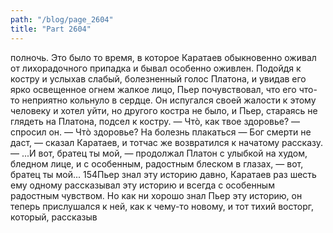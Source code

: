 ```yaml
---
path: "/blog/page_2604"
title: "Part 2604"
---
```


полночь. Это было то время, в которое Каратаев обыкновенно оживал от лихорадочного припадка и бывал особенно оживлен. Подойдя к костру и услыхав слабый, болезненный голос Платона, и увидав его ярко освещенное огнем жалкое лицо, Пьер почувствовал, что его что-то неприятно кольнуло в сердце. Он испугался своей жалости к этому человеку и хотел уйти, но другого костра не было, и Пьер, стараясь не глядеть на Платона, подсел к костру.
— Чтò, как твое здоровье? — спросил он.
— Чтò здоровье? На болезнь плакаться — Бог смерти не даст, — сказал Каратаев, и тотчас же возвратился к начатому рассказу.
— ...И вот, братец ты мой, — продолжал Платон с улыбкой на худом, бледном лице, и с особенным, радостным блеском в глазах, — вот, братец ты мой...
154Пьер знал эту историю давно, Каратаев раз шесть ему одному рассказывал эту историю и всегда с особенным радостным чувством. Но как ни хорошо знал Пьер эту историю, он теперь прислушался к ней, как к чему-то новому, и тот тихий восторг, который, рассказыв
